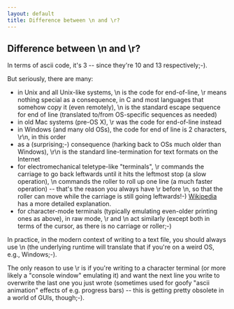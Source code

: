 ```yaml
---
layout: default
title: Difference between \n and \r?
---
```


## Difference between \n and \r?

In terms of ascii code, it's 3 -- since they're 10 and 13 respectively;-).

But seriously, there are many:

  - in Unix and all Unix-like systems, \n is the code for end-of-line, \r means nothing special as a consequence, in C and most languages that somehow copy it (even remotely), \n is the standard escape sequence for end of line (translated to/from OS-specific sequences as needed)
  - in old Mac systems (pre-OS X), \r was the code for end-of-line instead
  - in Windows (and many old OSs), the code for end of line is 2 characters, \r\n, in this order
  - as a (surprising;-) consequence (harking back to OSs much older than Windows), \r\n is the standard line-termination for text formats on the Internet
  - for electromechanical teletype-like "terminals", \r commands the carriage to go back leftwards until it hits the leftmost stop (a slow operation), \n commands the roller to roll up one line (a much faster operation) -- that's the reason you always have \r before \n, so that the roller can move while the carriage is still going leftwards!-) [Wikipedia](https://en.wikipedia.org/wiki/Newline#History) has a more detailed explanation.
  - for character-mode terminals (typically emulating even-older printing ones as above), in raw mode, \r and \n act similarly (except both in terms of the cursor, as there is no carriage or roller;-)

In practice, in the modern context of writing to a text file, you should always use \n (the underlying runtime will translate that if you're on a weird OS, e.g., Windows;-).

The only reason to use \r is if you're writing to a character terminal (or more likely a "console window" emulating it) and want the next line you write to overwrite the last one you just wrote (sometimes used for goofy "ascii animation" effects of e.g. progress bars) -- this is getting pretty obsolete in a world of GUIs, though;-).
